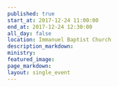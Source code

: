 ```yaml
---
published: true
start_at: 2017-12-24 11:00:00
end_at: 2017-12-24 12:30:00
all_day: false
location: Immanuel Baptist Church
description_markdown:
ministry:
featured_image:
page_markdown:
layout: single_event
---
```


